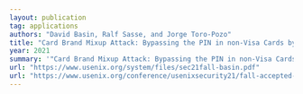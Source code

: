 ```yaml
---
layout: publication
tag: applications
authors: "David Basin, Ralf Sasse, and Jorge Toro-Pozo"
title: "Card Brand Mixup Attack: Bypassing the PIN in non-Visa Cards by Using Them for Visa Transactions"
year: 2021
summary: '"Card Brand Mixup Attack: Bypassing the PIN in non-Visa Cards by Using Them for Visa Transactions " <a href="https://www.usenix.org/system/files/sec21fall-basin.pdf" target="_blank">[PDF]</a>, by David Basin, Ralf Sasse, and Jorge Toro-Pozo, presented at <a href="https://www.usenix.org/conference/usenixsecurity21/fall-accepted-papers">Usenix Security 2021</a>.'
url: "https://www.usenix.org/system/files/sec21fall-basin.pdf"
url: "https://www.usenix.org/conference/usenixsecurity21/fall-accepted-papers"
---
```

